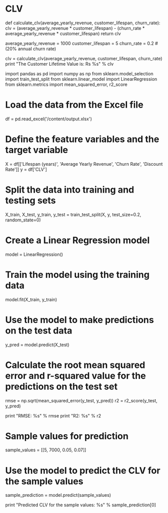 # CLV

def calculate_clv(average_yearly_revenue, customer_lifespan, churn_rate):
    clv = (average_yearly_revenue * customer_lifespan) - (churn_rate * average_yearly_revenue * customer_lifespan)
    return clv

average_yearly_revenue = 1000
customer_lifespan = 5
churn_rate = 0.2  # (20% annual churn rate)

clv = calculate_clv(average_yearly_revenue, customer_lifespan, churn_rate)
print "The Customer Lifetime Value is: Rs %s" % clv



import pandas as pd
import numpy as np
from sklearn.model_selection import train_test_split
from sklearn.linear_model import LinearRegression
from sklearn.metrics import mean_squared_error, r2_score

# Load the data from the Excel file
df = pd.read_excel('/content/output.xlsx')

# Define the feature variables and the target variable
X = df[['Lifespan (years)', 'Average Yearly Revenue', 'Churn Rate', 'Discount Rate']]
y = df['CLV']

# Split the data into training and testing sets
X_train, X_test, y_train, y_test = train_test_split(X, y, test_size=0.2, random_state=0)

# Create a Linear Regression model
model = LinearRegression()

# Train the model using the training data
model.fit(X_train, y_train)

# Use the model to make predictions on the test data
y_pred = model.predict(X_test)

# Calculate the root mean squared error and r-squared value for the predictions on the test set
rmse = np.sqrt(mean_squared_error(y_test, y_pred))
r2 = r2_score(y_test, y_pred)

print "RMSE: %s" % rmse
print "R2: %s" % r2

# Sample values for prediction
sample_values = [[5, 7000, 0.05, 0.07]]

# Use the model to predict the CLV for the sample values
sample_prediction = model.predict(sample_values)

print "Predicted CLV for the sample values: %s" % sample_prediction[0]
